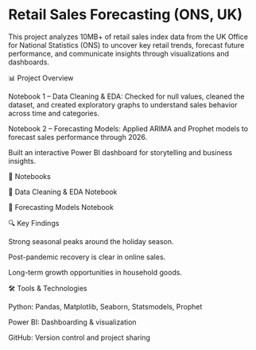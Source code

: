# Retail Sales Forecasting (ONS, UK)

This project analyzes 10MB+ of retail sales index data from the UK Office for National Statistics (ONS) to uncover key retail trends, forecast future performance, and communicate insights through visualizations and dashboards.

📊 Project Overview

Notebook 1 – Data Cleaning & EDA: Checked for null values, cleaned the dataset, and created exploratory graphs to understand sales behavior across time and categories.

Notebook 2 – Forecasting Models: Applied ARIMA and Prophet models to forecast sales performance through 2026.

Built an interactive Power BI dashboard for storytelling and business insights.

📓 Notebooks

📘 Data Cleaning & EDA Notebook

📘 Forecasting Models Notebook

🔍 Key Findings

Strong seasonal peaks around the holiday season.

Post-pandemic recovery is clear in online sales.

Long-term growth opportunities in household goods.

🛠 Tools & Technologies

Python: Pandas, Matplotlib, Seaborn, Statsmodels, Prophet

Power BI: Dashboarding & visualization

GitHub: Version control and project sharing
